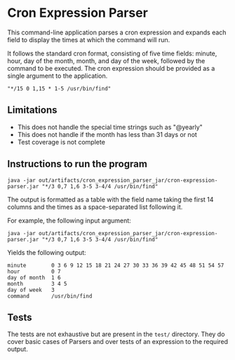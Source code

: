 # Cron Expression Parser

This command-line application parses a cron expression and expands each field to display the times at which the command will run.

It follows the standard cron format, consisting of five time fields: minute, hour, day of the month, month, and day of the week, followed by the command to be executed. The cron expression should be provided as a single argument to the application.

```"*/15 0 1,15 * 1-5 /usr/bin/find"```



## Limitations
- This does not handle the special time strings such as "@yearly"
- This does not handle if the month has less than 31 days or not
- Test coverage is not complete

## Instructions to run the program
```
java -jar out/artifacts/cron_expression_parser_jar/cron-expression-parser.jar "*/3 0,7 1,6 3-5 3-4/4 /usr/bin/find"
```

The output is formatted as a table with the field name taking the first 14 columns and
the times as a space-separated list following it.

For example, the following input argument:

```java -jar out/artifacts/cron_expression_parser_jar/cron-expression-parser.jar "*/3 0,7 1,6 3-5 3-4/4 /usr/bin/find"```

Yields the following output:

```
minute        0 3 6 9 12 15 18 21 24 27 30 33 36 39 42 45 48 51 54 57
hour          0 7
day of month  1 6
month         3 4 5
day of week   3
command       /usr/bin/find

```

## Tests

The tests are not exhaustive but are present in the `test/` directory. They do cover basic cases of Parsers and over tests of an expression to the required output.
